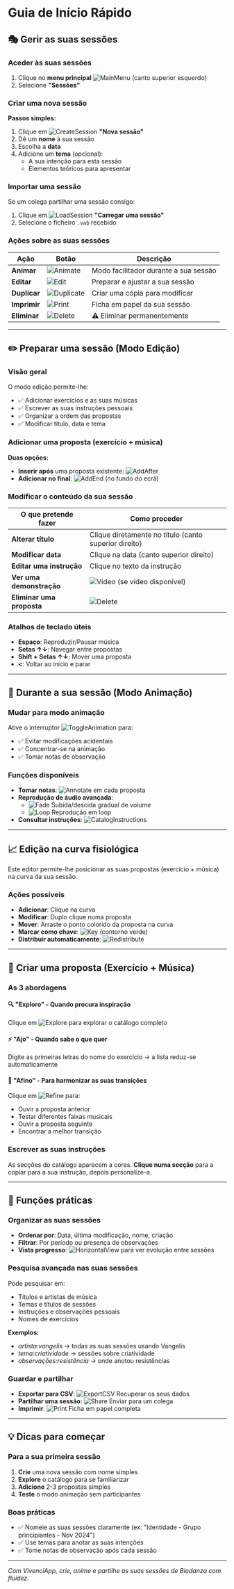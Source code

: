# Guia de Início Rápido

## 🎭 **Gerir as suas sessões**

### Aceder às suas sessões
1. Clique no **menu principal** ![MainMenu](assets/help/pt/images/MainMenu.png) (canto superior esquerdo)
2. Selecione **"Sessões"**

### Criar uma nova sessão

**Passos simples:**
1. Clique em ![CreateSession](assets/help/pt/images/SessionExplorationCreateSessionButton.png) **"Nova sessão"**
2. Dê um **nome** à sua sessão
3. Escolha a **data**
4. Adicione um **tema** (opcional):
   - A sua intenção para esta sessão
   - Elementos teóricos para apresentar

### Importar uma sessão
Se um colega partilhar uma sessão consigo:
1. Clique em ![LoadSession](assets/help/pt/images/SessionExplorationLoadSessionButton.png) **"Carregar uma sessão"**
2. Selecione o ficheiro `.vab` recebido

### Ações sobre as suas sessões

| Ação | Botão | Descrição |
|--------|--------|-------------|
| **Animar** | ![Animate](assets/help/pt/images/SessionExplorationAnimateSessionButton.png) | Modo facilitador durante a sua sessão |
| **Editar** | ![Edit](assets/help/pt/images/SessionExplorationEditSessionButton.png) | Preparar e ajustar a sua sessão |
| **Duplicar** | ![Duplicate](assets/help/pt/images/SessionExplorationDuplicateSessionButton.png) | Criar uma cópia para modificar |
| **Imprimir** | ![Print](assets/help/pt/images/SessionExplorationPrintSessionButton.png) | Ficha em papel da sua sessão |
| **Eliminar** | ![Delete](assets/help/pt/images/SessionExplorationDeleteSessionButton.png) | ⚠️ Eliminar permanentemente |

---

## ✏️ **Preparar uma sessão (Modo Edição)**

### Visão geral
O modo edição permite-lhe:
- ✅ Adicionar exercícios e as suas músicas
- ✅ Escrever as suas instruções pessoais
- ✅ Organizar a ordem das propostas
- ✅ Modificar título, data e tema

### Adicionar uma proposta (exercício + música)

**Duas opções:**
- **Inserir após** uma proposta existente: ![AddAfter](assets/help/pt/images/SessionEditionAddPropositionButton.png)
- **Adicionar no final**: ![AddEnd](assets/help/pt/images/SessionEditionAddPropositionButton.png) (no fundo do ecrã)

### Modificar o conteúdo da sua sessão

| O que pretende fazer | Como proceder |
|--------------------------|------------------|
| **Alterar título** | Clique diretamente no título (canto superior direito) |
| **Modificar data** | Clique na data (canto superior direito) |
| **Editar uma instrução** | Clique no texto da instrução |
| **Ver uma demonstração** | ![Video](assets/help/pt/images/SessionEditionVideoButton.png) (se vídeo disponível) |
| **Eliminar uma proposta** | ![Delete](assets/help/pt/images/SessionEditionDeletePropositionButton.png) |

### Atalhos de teclado úteis
- **Espaço**: Reproduzir/Pausar música
- **Setas ↑↓**: Navegar entre propostas
- **Shift + Setas ↑↓**: Mover uma proposta
- **<**: Voltar ao início e parar

---

## 🎵 **Durante a sua sessão (Modo Animação)**

### Mudar para modo animação
Ative o interruptor ![ToggleAnimation](assets/help/pt/images/SessionEditionAnimationToggleButton.png) para:
- ✅ Evitar modificações acidentais
- ✅ Concentrar-se na animação
- ✅ Tomar notas de observação

### Funções disponíveis
- **Tomar notas**: ![Annotate](assets/help/pt/images/SessionEditionAnotateButton.png) em cada proposta
- **Reprodução de áudio avançada**:
  - ![Fade](assets/help/pt/images/SessionEditionFadeButton.png) Subida/descida gradual de volume
  - ![Loop](assets/help/pt/images/SessionEditionLoopButton.png) Reprodução em loop
- **Consultar instruções**: ![CatalogInstructions](assets/help/pt/images/SessionEditionCatalogInstructionsButton.png)

---

## 📈 **Edição na curva fisiológica**

Este editor permite-lhe posicionar as suas propostas (exercício + música) na curva da sua sessão.

### Ações possíveis
- **Adicionar**: Clique na curva
- **Modificar**: Duplo clique numa proposta
- **Mover**: Arraste o ponto colorido da proposta na curva
- **Marcar como chave**: ![Key](assets/help/pt/images/SessionEditionOnCurveKeyButton.png) (contorno verde)
- **Distribuir automaticamente**: ![Redistribute](assets/help/pt/images/SessionEditionOnCurveRedistributeButton.png)

---

## 🎯 **Criar uma proposta (Exercício + Música)**

### As 3 abordagens

#### 🔍 **"Exploro"** - Quando procura inspiração
Clique em ![Explore](assets/help/pt/images/PropositionEditionExplorationButton.png) para explorar o catálogo completo

#### ⚡ **"Ajo"** - Quando sabe o que quer
Digite as primeiras letras do nome do exercício → a lista reduz-se automaticamente

#### 🎵 **"Afino"** - Para harmonizar as suas transições
Clique em ![Refine](assets/help/pt/images/PropositionEditionRefineButton.png) para:
- Ouvir a proposta anterior
- Testar diferentes faixas musicais
- Ouvir a proposta seguinte
- Encontrar a melhor transição

### Escrever as suas instruções
As secções do catálogo aparecem a cores. **Clique numa secção** para a copiar para a sua instrução, depois personalize-a.

---

## 🔧 **Funções práticas**

### Organizar as suas sessões
- **Ordenar por**: Data, última modificação, nome, criação
- **Filtrar**: Por período ou presença de observações
- **Vista progresso**: ![HorizontalView](assets/help/pt/images/SessionExplorationHorizontalSessionNavigationButton.png) para ver evolução entre sessões

### Pesquisa avançada nas suas sessões
Pode pesquisar em:
- Títulos e artistas de música
- Temas e títulos de sessões
- Instruções e observações pessoais
- Nomes de exercícios

**Exemplos:**
- *artista:vangelis* → todas as suas sessões usando Vangelis
- *tema:criatividade* → sessões sobre criatividade
- *observações:resistência* → onde anotou resistências

### Guardar e partilhar
- **Exportar para CSV**: ![ExportCSV](assets/help/pt/images/SessionExplorationExportToCSVButton.png) Recuperar os seus dados
- **Partilhar uma sessão**: ![Share](assets/help/pt/images/SessionEditionShareSessionButton.png) Enviar para um colega
- **Imprimir**: ![Print](assets/help/pt/images/SessionEditionPrintButton.png) Ficha em papel completa

---

## 💡 **Dicas para começar**

### Para a sua primeira sessão
1. **Crie** uma nova sessão com nome simples
2. **Explore** o catálogo para se familiarizar
3. **Adicione** 2-3 propostas simples
4. **Teste** o modo animação sem participantes

### Boas práticas
- ✅ Nomeie as suas sessões claramente (ex: "Identidade - Grupo principiantes - Nov 2024")
- ✅ Use temas para anotar as suas intenções
- ✅ Tome notas de observação após cada sessão

---

*Com VivenciApp, crie, anime e partilhe as suas sessões de Biodanza com fluidez.*